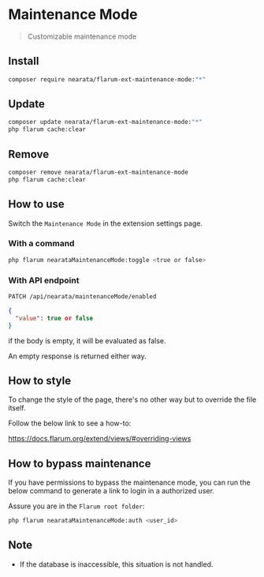 # Maintenance Mode

> Customizable maintenance mode

## Install

```sh
composer require nearata/flarum-ext-maintenance-mode:"*"
```

## Update

```sh
composer update nearata/flarum-ext-maintenance-mode:"*"
php flarum cache:clear
```

## Remove

```sh
composer remove nearata/flarum-ext-maintenance-mode
php flarum cache:clear
```

## How to use

Switch the `Maintenance Mode` in the extension settings page.

### With a command

```bash
php flarum nearataMaintenanceMode:toggle <true or false>
```

### With API endpoint

```bash
PATCH /api/nearata/maintenanceMode/enabled
```

```json
{
  "value": true or false
}
```

if the body is empty, it will be evaluated as false.

An empty response is returned either way.

## How to style

To change the style of the page, there's no other way but to override the file itself.

Follow the below link to see a how-to:

https://docs.flarum.org/extend/views/#overriding-views

## How to bypass maintenance

If you have permissions to bypass the maintenance mode,
you can run the below command to generate a link to login
in a authorized user.

Assure you are in the `Flarum root folder`:

```bash
php flarum nearataMaintenanceMode:auth <user_id>
```

## Note

- If the database is inaccessible, this situation is not handled.
